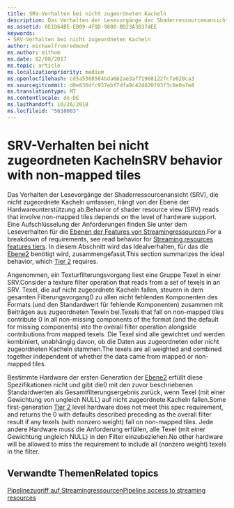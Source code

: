 ```yaml
---
title: SRV-Verhalten bei nicht zugeordneten Kacheln
description: Das Verhalten der Lesevorgänge der Shaderressourcenansicht (SRV), die nicht zugeordnete Kacheln umfassen, hängt von der Ebene der Hardwareunterstützung ab.
ms.assetid: 0E1D64BE-EB09-4F9D-9800-BD23A3B374EE
keywords:
- SRV-Verhalten bei nicht zugeordneten Kacheln
author: michaelfromredmond
ms.author: mithom
ms.date: 02/08/2017
ms.topic: article
ms.localizationpriority: medium
ms.openlocfilehash: cd5a5308504bda662ae3aff1968122fcfe020ca3
ms.sourcegitcommit: d0e836dfc937ebf7dfa9c424620f93f3c8e0a7e8
ms.translationtype: MT
ms.contentlocale: de-DE
ms.lasthandoff: 10/26/2018
ms.locfileid: "5638003"
---
```

# <a name="span-iddirect3dconceptssrvbehaviorwithnon-mappedtilesspansrv-behavior-with-non-mapped-tiles"></a><span data-ttu-id="65bc9-104"><span id="direct3dconcepts.srv_behavior_with_non-mapped_tiles"></span>SRV-Verhalten bei nicht zugeordneten Kacheln</span><span class="sxs-lookup"><span data-stu-id="65bc9-104"><span id="direct3dconcepts.srv_behavior_with_non-mapped_tiles"></span>SRV behavior with non-mapped tiles</span></span>


<span data-ttu-id="65bc9-105">Das Verhalten der Lesevorgänge der Shaderressourcenansicht (SRV), die nicht zugeordnete Kacheln umfassen, hängt von der Ebene der Hardwareunterstützung ab.</span><span class="sxs-lookup"><span data-stu-id="65bc9-105">Behavior of shader resource view (SRV) reads that involve non-mapped tiles depends on the level of hardware support.</span></span> <span data-ttu-id="65bc9-106">Eine Aufschlüsselung der Anforderungen finden Sie unter dem Leseverhalten für die [Ebenen der Features von Streamingressourcen](streaming-resources-features-tiers.md).</span><span class="sxs-lookup"><span data-stu-id="65bc9-106">For a breakdown of requirements, see read behavior for [Streaming resources features tiers](streaming-resources-features-tiers.md).</span></span> <span data-ttu-id="65bc9-107">In diesem Abschnitt wird das Idealverhalten, für das die [Ebene2](tier-2.md) benötigt wird, zusammengefasst.</span><span class="sxs-lookup"><span data-stu-id="65bc9-107">This section summarizes the ideal behavior, which [Tier 2](tier-2.md) requires.</span></span>

<span data-ttu-id="65bc9-108">Angenommen, ein Texturfilterungsvorgang liest eine Gruppe Texel in einer SRV.</span><span class="sxs-lookup"><span data-stu-id="65bc9-108">Consider a texture filter operation that reads from a set of texels in an SRV.</span></span> <span data-ttu-id="65bc9-109">Texel, die auf nicht zugeordnete Kacheln fallen, steuern in dem gesamten Filterungsvorgang0 zu allen nicht fehlenden Komponenten des Formats (und den Standardwert für fehlende Komponenten) zusammen mit Beiträgen aus zugeordneten Texeln bei.</span><span class="sxs-lookup"><span data-stu-id="65bc9-109">Texels that fall on non-mapped tiles contribute 0 in all non-missing components of the format (and the default for missing components) into the overall filter operation alongside contributions from mapped texels.</span></span> <span data-ttu-id="65bc9-110">Die Texel sind alle gewichtet und werden kombiniert, unabhängig davon, ob die Daten aus zugeordneten oder nicht zugeordneten Kacheln stammen.</span><span class="sxs-lookup"><span data-stu-id="65bc9-110">The texels are all weighted and combined together independent of whether the data came from mapped or non-mapped tiles.</span></span>

<span data-ttu-id="65bc9-111">Bestimmte Hardware der ersten Generation der [Ebene2](tier-2.md) erfüllt diese Spezifikationen nicht und gibt die0 mit den zuvor beschriebenen Standardwerten als Gesamtfilterungsergebnis zurück, wenn Texel (mit einer Gewichtung von ungleich NULL) auf nicht zugeordnete Kacheln fallen.</span><span class="sxs-lookup"><span data-stu-id="65bc9-111">Some first-generation [Tier 2](tier-2.md) level hardware does not meet this spec requirement, and returns the 0 with defaults described preceding as the overall filter result if any texels (with nonzero weight) fall on non-mapped tiles.</span></span> <span data-ttu-id="65bc9-112">Jede andere Hardware muss die Anforderung erfüllen, alle Texel (mit einer Gewichtung ungleich NULL) in den Filter einzubeziehen.</span><span class="sxs-lookup"><span data-stu-id="65bc9-112">No other hardware will be allowed to miss the requirement to include all (nonzero weight) texels in the filter.</span></span>

## <a name="span-idrelated-topicsspanrelated-topics"></a><span data-ttu-id="65bc9-113"><span id="related-topics"></span>Verwandte Themen</span><span class="sxs-lookup"><span data-stu-id="65bc9-113"><span id="related-topics"></span>Related topics</span></span>


[<span data-ttu-id="65bc9-114">Pipelinezugriff auf Streamingressourcen</span><span class="sxs-lookup"><span data-stu-id="65bc9-114">Pipeline access to streaming resources</span></span>](pipeline-access-to-streaming-resources.md)

 

 




